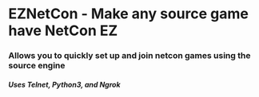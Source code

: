 # EZNetCon - Make any source game have NetCon EZ

### Allows you to quickly set up and join netcon games using the source engine

##### Uses Telnet, Python3, and Ngrok
